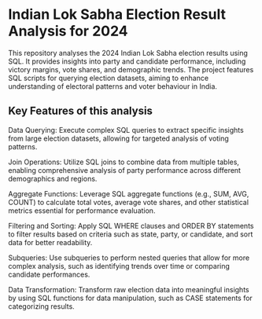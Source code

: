 # Indian Lok Sabha Election Result Analysis for 2024
This repository analyses the 2024 Indian Lok Sabha election results using SQL. It provides insights into party and candidate performance, including victory margins, vote shares, and demographic trends. The project features SQL scripts for querying election datasets, aiming to enhance understanding of electoral patterns and voter behaviour in India.

## Key Features of this analysis
Data Querying: Execute complex SQL queries to extract specific insights from large election datasets, allowing for targeted analysis of voting patterns.

Join Operations: Utilize SQL joins to combine data from multiple tables, enabling comprehensive analysis of party performance across different demographics and regions.

Aggregate Functions: Leverage SQL aggregate functions (e.g., SUM, AVG, COUNT) to calculate total votes, average vote shares, and other statistical metrics essential for performance evaluation.

Filtering and Sorting: Apply SQL WHERE clauses and ORDER BY statements to filter results based on criteria such as state, party, or candidate, and sort data for better readability.

Subqueries: Use subqueries to perform nested queries that allow for more complex analysis, such as identifying trends over time or comparing candidate performances.

Data Transformation: Transform raw election data into meaningful insights by using SQL functions for data manipulation, such as CASE statements for categorizing results.
